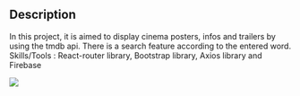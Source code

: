 

## Description

In this project, it is aimed to display cinema posters, infos and trailers  by using the tmdb api. There is a search feature according to the entered word. 
Skills/Tools : React-router library, Bootstrap library, Axios library and Firebase 

<img src="images/movie-app.gif">



